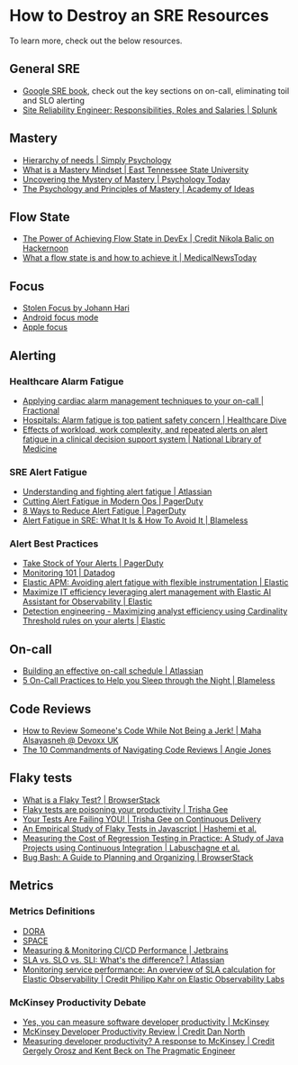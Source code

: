 # How to Destroy an SRE Resources

To learn more, check out the below resources.

## General SRE

* [Google SRE book](https://sre.google/sre-book/), check out the key sections on on-call, eliminating toil and SLO alerting
* [Site Reliability Engineer: Responsibilities, Roles and Salaries | Splunk](https://www.splunk.com/en_us/blog/learn/site-reliability-engineer-sre-role.html)

## Mastery

* [Hierarchy of needs | Simply Psychology](https://www.simplypsychology.org/maslow.htmlMastery) 
* [What is a Mastery Mindset | East Tennessee State University](https://www.etsu.edu/teaching/resources/more_resources/masterymindset.php)
* [Uncovering the Mystery of Mastery | Psychology Today](https://www.psychologytoday.com/gb/blog/fulfillment-at-any-age/202401/uncovering-the-mystery-of-mastery)
* [The Psychology and Principles of Mastery | Academy of Ideas](https://academyofideas.com/2016/11/psychology-principles-mastery/)

## Flow State
* [The Power of Achieving Flow State in DevEx | Credit Nikola Balic on Hackernoon](https://hackernoon.com/the-power-of-achieving-flow-state-in-devex)
* [What a flow state is and how to achieve it | MedicalNewsToday](https://www.medicalnewstoday.com/articles/flow-state#getting-into-flow) 

## Focus

* [Stolen Focus by Johann Hari](https://stolenfocusbook.com/)
* [Android focus mode](https://blog.google/products/android/android-focus-mode/)
* [Apple focus](https://support.apple.com/en-gb/guide/iphone/iphd6288a67f/17.0/ios/17.0)

## Alerting

### Healthcare Alarm Fatigue

* [Applying cardiac alarm management techniques to your on-call | Fractional](https://fractio.nl/2014/08/26/cardiac-alarms-and-ops/)
* [Hospitals: Alarm fatigue is top patient safety concern | Healthcare Dive](https://www.healthcaredive.com/news/hospitals-alarm-fatigue-is-top-patient-safety-concern/218320/)
* [Effects of workload, work complexity, and repeated alerts on alert fatigue in a clinical decision support system | National Library of Medicine](https://www.ncbi.nlm.nih.gov/pmc/articles/PMC5387195/)

### SRE Alert Fatigue

* [Understanding and fighting alert fatigue | Atlassian](https://www.atlassian.com/incident-management/on-call/alert-fatigue)
* [Cutting Alert Fatigue in Modern Ops | PagerDuty](https://www.pagerduty.com/blog/cutting-alert-fatigue-modern-ops/)
* [8 Ways to Reduce Alert Fatigue | PagerDuty](https://www.pagerduty.com/blog/reduce-alert-fatigue/)
* [Alert Fatigue in SRE: What It Is & How To Avoid It | Blameless](https://www.blameless.com/blog/alert-fatigue)

### Alert Best Practices

* [Take Stock of Your Alerts | PagerDuty](https://goingoncall.pagerduty.com/implementation/#take-stock-of-your-alerts)
* [Monitoring 101 | Datadog](https://www.datadoghq.com/blog/monitoring-101-collecting-data/)
* [Elastic APM: Avoiding alert fatigue with flexible instrumentation | Elastic](https://www.elastic.co/webinars/elastic-apm-avoiding-alert-fatigue-with-flexible-instrumentation)
* [Maximize IT efficiency leveraging alert management with Elastic AI Assistant for Observability | Elastic](https://www.elastic.co/blog/it-efficiency-alert-management-elastic-ai-assistant-observability)
* [Detection engineering - Maximizing analyst efficiency using Cardinality Threshold rules on your alerts | Elastic](https://www.elastic.co/jp/blog/detection-engineering-maximizing-analyst-efficiency-using-cardinality-threshold-rules-on-your-alerts-)

## On-call

* [Building an effective on-call schedule | Atlassian](https://www.atlassian.com/incident-management/on-call/on-call-schedules)
* [5 On-Call Practices to Help you Sleep through the Night | Blameless](https://www.blameless.com/blog/our-top-5-on-call-practices)

## Code Reviews

* [How to Review Someone's Code While Not Being a Jerk! | Maha Alsayasneh @ Devoxx UK](https://www.youtube.com/watch?v=ljoSkn3Y4xs&list=PLKuh52zVrL6lI2yr3bDE16g_6ur4Z6cPf&index=92)
* [The 10 Commandments of Navigating Code Reviews | Angie Jones](https://angiejones.tech/ten-commandments-code-reviews/)

## Flaky tests

* [What is a Flaky Test? | BrowserStack](https://www.browserstack.com/test-observability/features/test-reporting/what-is-flaky-test)
* [Flaky tests are poisoning your productivity | Trisha Gee](https://trishagee.com/2024/06/07/flaky-tests-are-poisoning-your-productivity/)
* [Your Tests Are Failing YOU! | Trisha Gee on Continuous Delivery](https://www.youtube.com/watch?v=bI2HQ2N_gwY) 
* [An Empirical Study of Flaky Tests in Javascript | Hashemi et al.](https://arxiv.org/pdf/2207.01047)
* [Measuring the Cost of Regression Testing in Practice:
A Study of Java Projects using Continuous Integration | Labuschagne et al.](https://www.cs.ubc.ca/~rtholmes/papers/fse_2017_labuschange.pdf)
* [Bug Bash: A Guide to Planning and Organizing | BrowserStack](https://www.browserstack.com/guide/run-bug-bash)

## Metrics

### Metrics Definitions

* [DORA](https://codeclimate.com/blog/dora-metrics)
* [SPACE](https://getdx.com/blog/space-metrics/)
* [Measuring & Monitoring CI/CD Performance | Jetbrains](https://www.jetbrains.com/teamcity/ci-cd-guide/devops-ci-cd-metrics/)
* [SLA vs. SLO vs. SLI: What's the difference? | Atlassian](https://www.atlassian.com/incident-management/kpis/sla-vs-slo-vs-sli)
* [Monitoring service performance: An overview of SLA calculation for Elastic Observability | Credit Philipp Kahr on Elastic Observability Labs](https://www.elastic.co/observability-labs/blog/observability-sla-calculations-transforms)

### McKinsey Productivity Debate

* [Yes, you can measure software developer productivity | McKinsey](https://www.mckinsey.com/industries/technology-media-and-telecommunications/our-insights/yes-you-can-measure-software-developer-productivity)
* [McKinsey Developer Productivity Review | Credit Dan North](https://dannorth.net/mckinsey-review/)
* [Measuring developer productivity? A response to McKinsey | Credit Gergely Orosz and Kent Beck on The Pragmatic Engineer](https://newsletter.pragmaticengineer.com/p/measuring-developer-productivity)

